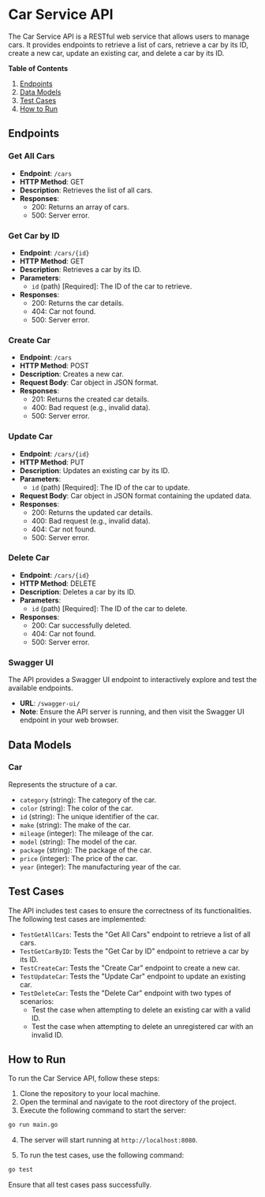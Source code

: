 
# Car Service API

The Car Service API is a RESTful web service that allows users to manage cars. It provides endpoints to retrieve a list of cars, retrieve a car by its ID, create a new car, update an existing car, and delete a car by its ID.

**Table of Contents**

1. [Endpoints](#endpoints)
2. [Data Models](#data-models)
3. [Test Cases](#test-cases)
4. [How to Run](#how-to-run)

## Endpoints

### Get All Cars

- **Endpoint**: `/cars`
- **HTTP Method**: GET
- **Description**: Retrieves the list of all cars.
- **Responses**:
  - 200: Returns an array of cars.
  - 500: Server error.

### Get Car by ID

- **Endpoint**: `/cars/{id}`
- **HTTP Method**: GET
- **Description**: Retrieves a car by its ID.
- **Parameters**:
  - `id` (path) [Required]: The ID of the car to retrieve.
- **Responses**:
  - 200: Returns the car details.
  - 404: Car not found.
  - 500: Server error.

### Create Car

- **Endpoint**: `/cars`
- **HTTP Method**: POST
- **Description**: Creates a new car.
- **Request Body**: Car object in JSON format.
- **Responses**:
  - 201: Returns the created car details.
  - 400: Bad request (e.g., invalid data).
  - 500: Server error.

### Update Car

- **Endpoint**: `/cars/{id}`
- **HTTP Method**: PUT
- **Description**: Updates an existing car by its ID.
- **Parameters**:
  - `id` (path) [Required]: The ID of the car to update.
- **Request Body**: Car object in JSON format containing the updated data.
- **Responses**:
  - 200: Returns the updated car details.
  - 400: Bad request (e.g., invalid data).
  - 404: Car not found.
  - 500: Server error.

### Delete Car

- **Endpoint**: `/cars/{id}`
- **HTTP Method**: DELETE
- **Description**: Deletes a car by its ID.
- **Parameters**:
  - `id` (path) [Required]: The ID of the car to delete.
- **Responses**:
  - 200: Car successfully deleted.
  - 404: Car not found.
  - 500: Server error.

### Swagger UI

The API provides a Swagger UI endpoint to interactively explore and test the available endpoints.

- **URL**: `/swagger-ui/`
- **Note**: Ensure the API server is running, and then visit the Swagger UI endpoint in your web browser.

## Data Models

### Car

Represents the structure of a car.

- `category` (string): The category of the car.
- `color` (string): The color of the car.
- `id` (string): The unique identifier of the car.
- `make` (string): The make of the car.
- `mileage` (integer): The mileage of the car.
- `model` (string): The model of the car.
- `package` (string): The package of the car.
- `price` (integer): The price of the car.
- `year` (integer): The manufacturing year of the car.

## Test Cases

The API includes test cases to ensure the correctness of its functionalities. The following test cases are implemented:

- `TestGetAllCars`: Tests the "Get All Cars" endpoint to retrieve a list of all cars.
- `TestGetCarByID`: Tests the "Get Car by ID" endpoint to retrieve a car by its ID.
- `TestCreateCar`: Tests the "Create Car" endpoint to create a new car.
- `TestUpdateCar`: Tests the "Update Car" endpoint to update an existing car.
- `TestDeleteCar`: Tests the "Delete Car" endpoint with two types of scenarios:
  - Test the case when attempting to delete an existing car with a valid ID.
  - Test the case when attempting to delete an unregistered car with an invalid ID.

## How to Run

To run the Car Service API, follow these steps:

1. Clone the repository to your local machine.
2. Open the terminal and navigate to the root directory of the project.
3. Execute the following command to start the server:

```bash
go run main.go
```

4. The server will start running at `http://localhost:8080`.

5. To run the test cases, use the following command:

```bash
go test
```

Ensure that all test cases pass successfully.
